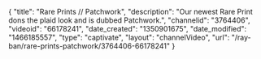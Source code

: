 {
    "title": "Rare Prints \/\/ Patchwork",
    "description": "Our newest Rare Print dons the plaid look and is dubbed Patchwork.",
    "channelid": "3764406",
    "videoid": "66178241",
    "date_created": "1350901675",
    "date_modified": "1466185557",
    "type": "captivate",
    "layout": "channelVideo",
    "url": "\/ray-ban\/rare-prints-patchwork\/3764406-66178241"
}